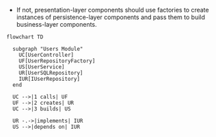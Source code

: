 - If not, presentation-layer components should use factories to create instances of persistence-layer components and pass them to build business-layer components.

```mermaid
flowchart TD
  
  subgraph "Users Module"
    UC[UserController]
    UF[UserRepositoryFactory]
    US[UserService]
    UR[UserSQLRepository]
    IUR[IUserRepository]
  end

  UC -->|1 calls| UF
  UF -->|2 creates| UR
  UC -->|3 builds| US

  UR -.->|implements| IUR
  US -->|depends on| IUR
  
```